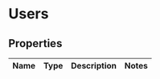 # Users

## Properties
Name | Type | Description | Notes
------------ | ------------- | ------------- | -------------
